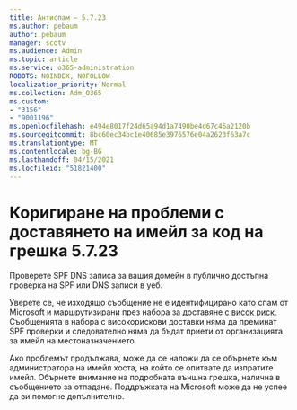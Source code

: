 ```yaml
---
title: Антиспам – 5.7.23
ms.author: pebaum
author: pebaum
manager: scotv
ms.audience: Admin
ms.topic: article
ms.service: o365-administration
ROBOTS: NOINDEX, NOFOLLOW
localization_priority: Normal
ms.collection: Adm_O365
ms.custom:
- "3156"
- "9001196"
ms.openlocfilehash: e494e8017f24d65a94d1a7490be4d67c46a2120b
ms.sourcegitcommit: 8bc60ec34bc1e40685e3976576e04a2623f63a7c
ms.translationtype: MT
ms.contentlocale: bg-BG
ms.lasthandoff: 04/15/2021
ms.locfileid: "51821400"
---
```

# <a name="fix-email-delivery-issues-for-error-code-5723"></a>Коригиране на проблеми с доставянето на имейл за код на грешка 5.7.23

Проверете SPF DNS записа за вашия домейн в публично достъпна проверка на SPF или DNS записи в уеб.

Уверете се, че изходящо съобщение не е идентифицирано като спам от Microsoft и маршрутизирани през набора за доставяне [с висок риск.](https://docs.microsoft.com/microsoft-365/security/office-365-security/high-risk-delivery-pool-for-outbound-messages) Съобщенията в набора с високорискови доставки няма да преминат SPF проверки и следователно няма да бъдат приети от организацията за имейл на местоназначението.

Ако проблемът продължава, може да се наложи да се обърнете към администратора на имейл хоста, на който се опитвате да изпратите имейл. Обърнете внимание на подробната външна грешка, налична в съобщението за отпадане. Поддръжката на Microsoft може да не успее да ви помогне допълнително.
